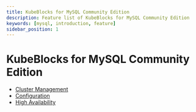 ```yaml
---
title: KubeBlocks for MySQL Community Edition
description: Feature list of KubeBlocks for MySQL Community Edition
keywords: [mysql, introduction, feature]
sidebar_position: 1
---
```


# KubeBlocks for MySQL Community Edition

* [Cluster Management](./cluster-management/create-and-connect-a-mysql-cluster.md)
* [Configuration](./configuration/configuration.md)
* [High Availability](./high-availability/high-availability.md)
